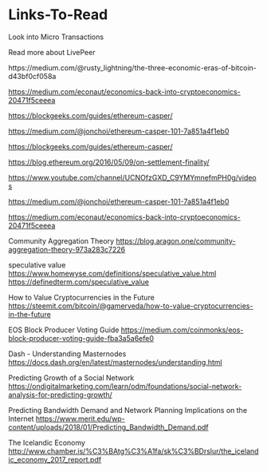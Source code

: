 # Links-To-Read
<p>
  Look into Micro Transactions
<p>
  Read more about LivePeer
<p>
https://medium.com/@rusty_lightning/the-three-economic-eras-of-bitcoin-d43bf0cf058a
  
https://medium.com/econaut/economics-back-into-cryptoeconomics-20471f5ceeea

https://blockgeeks.com/guides/ethereum-casper/

https://medium.com/@jonchoi/ethereum-casper-101-7a851a4f1eb0

https://blockgeeks.com/guides/ethereum-casper/

https://blog.ethereum.org/2016/05/09/on-settlement-finality/

https://www.youtube.com/channel/UCNOfzGXD_C9YMYmnefmPH0g/videos

https://medium.com/@jonchoi/ethereum-casper-101-7a851a4f1eb0

https://medium.com/econaut/economics-back-into-cryptoeconomics-20471f5ceeea

Community Aggregation Theory
https://blog.aragon.one/community-aggregation-theory-973a283c7226

speculative value
https://www.homewyse.com/definitions/speculative_value.html
https://definedterm.com/speculative_value

How to Value Cryptocurrencies in the Future
https://steemit.com/bitcoin/@gamerveda/how-to-value-cryptocurrencies-in-the-future

EOS Block Producer Voting Guide
https://medium.com/coinmonks/eos-block-producer-voting-guide-fba3a5a6efe0

Dash - Understanding Masternodes
https://docs.dash.org/en/latest/masternodes/understanding.html

Predicting Growth of a Social Network
https://ondigitalmarketing.com/learn/odm/foundations/social-network-analysis-for-predicting-growth/

Predicting Bandwidth Demand and Network Planning Implications on the Internet
https://www.merit.edu/wp-content/uploads/2018/01/Predicting_Bandwidth_Demand.pdf

The Icelandic Economy
http://www.chamber.is/%C3%BAtg%C3%A1fa/sk%C3%BDrslur/the_icelandic_economy_2017_report.pdf


